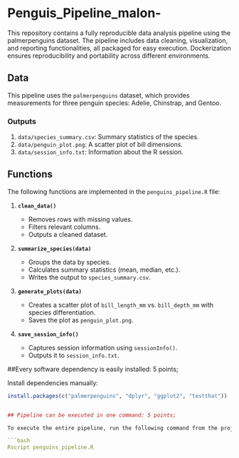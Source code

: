 # Penguis_Pipeline_malon-
This repository contains a fully reproducible data analysis pipeline using the palmerpenguins dataset. The pipeline includes data cleaning, visualization, and reporting functionalities, all packaged for easy execution. Dockerization ensures reproducibility and portability across different environments.


## Data

This pipeline uses the `palmerpenguins` dataset, which provides measurements for three penguin species: Adelie, Chinstrap, and Gentoo.

### Outputs
1. `data/species_summary.csv`: Summary statistics of the species.
2. `data/penguin_plot.png`: A scatter plot of bill dimensions.
3. `data/session_info.txt`: Information about the R session.

## Functions

The following functions are implemented in the `penguins_pipeline.R` file:

1. **`clean_data()`**
   - Removes rows with missing values.
   - Filters relevant columns.
   - Outputs a cleaned dataset.

2. **`summarize_species(data)`**
   - Groups the data by species.
   - Calculates summary statistics (mean, median, etc.).
   - Writes the output to `species_summary.csv`.

3. **`generate_plots(data)`**
   - Creates a scatter plot of `bill_length_mm` vs. `bill_depth_mm` with species differentiation.
   - Saves the plot as `penguin_plot.png`.

4. **`save_session_info()`**
   - Captures session information using `sessionInfo()`.
   - Outputs it to `session_info.txt`.
  



##Every software dependency is easily installed: 5 points;

Install dependencies manually:
```R
install.packages(c("palmerpenguins", "dplyr", "ggplot2", "testthat"))


## Pipeline can be executed in one command: 5 points;

To execute the entire pipeline, run the following command from the project directory:

```bash
Rscript penguins_pipeline.R




